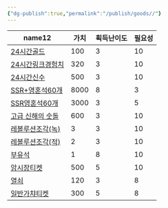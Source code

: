 ```yaml
---
{"dg-publish":true,"permalink":"/publish/goods//"}
---
```




<div><table class="dataview table-view-table"><thead class="table-view-thead"><tr class="table-view-tr-header"><th class="table-view-th"><span>name</span><span class="dataview small-text">12</span></th><th class="table-view-th"><span>가치</span></th><th class="table-view-th"><span>획득난이도</span></th><th class="table-view-th"><span>필요성</span></th></tr></thead><tbody class="table-view-tbody"><tr><td><span><a data-tooltip-position="top" aria-label="Publish/Goods/Currencies/24시간골드.md" data-href="Publish/Goods/Currencies/24시간골드.md" href="Publish/Goods/Currencies/24시간골드.md" class="internal-link" target="_blank" rel="noopener">24시간골드</a></span></td><td>100</td><td>3</td><td>10</td></tr><tr><td><span><a data-tooltip-position="top" aria-label="Publish/Goods/Currencies/24시간링크경험치.md" data-href="Publish/Goods/Currencies/24시간링크경험치.md" href="Publish/Goods/Currencies/24시간링크경험치.md" class="internal-link" target="_blank" rel="noopener">24시간링크경험치</a></span></td><td>320</td><td>3</td><td>10</td></tr><tr><td><span><a data-tooltip-position="top" aria-label="Publish/Goods/Currencies/24시간신수.md" data-href="Publish/Goods/Currencies/24시간신수.md" href="Publish/Goods/Currencies/24시간신수.md" class="internal-link" target="_blank" rel="noopener">24시간신수</a></span></td><td>500</td><td>3</td><td>10</td></tr><tr><td><span><a data-tooltip-position="top" aria-label="Publish/Goods/Currencies/SSR+영혼석60개.md" data-href="Publish/Goods/Currencies/SSR+영혼석60개.md" href="Publish/Goods/Currencies/SSR+영혼석60개.md" class="internal-link" target="_blank" rel="noopener">SSR+영혼석60개</a></span></td><td>8000</td><td>8</td><td>3</td></tr><tr><td><span><a data-tooltip-position="top" aria-label="Publish/Goods/Currencies/SSR영혼석60개.md" data-href="Publish/Goods/Currencies/SSR영혼석60개.md" href="Publish/Goods/Currencies/SSR영혼석60개.md" class="internal-link" target="_blank" rel="noopener">SSR영혼석60개</a></span></td><td>3000</td><td>3</td><td>5</td></tr><tr><td><span><a data-tooltip-position="top" aria-label="Publish/Goods/Currencies/고급 신해의 숫돌.md" data-href="Publish/Goods/Currencies/고급 신해의 숫돌.md" href="Publish/Goods/Currencies/고급 신해의 숫돌.md" class="internal-link" target="_blank" rel="noopener">고급 신해의 숫돌</a></span></td><td>600</td><td>3</td><td>10</td></tr><tr><td><span><a data-tooltip-position="top" aria-label="Publish/Goods/Currencies/레볼루션조각(녹).md" data-href="Publish/Goods/Currencies/레볼루션조각(녹).md" href="Publish/Goods/Currencies/레볼루션조각(녹).md" class="internal-link" target="_blank" rel="noopener">레볼루션조각(녹)</a></span></td><td>3</td><td>3</td><td>10</td></tr><tr><td><span><a data-tooltip-position="top" aria-label="Publish/Goods/Currencies/레볼루션조각(적).md" data-href="Publish/Goods/Currencies/레볼루션조각(적).md" href="Publish/Goods/Currencies/레볼루션조각(적).md" class="internal-link" target="_blank" rel="noopener">레볼루션조각(적)</a></span></td><td>2</td><td>3</td><td>10</td></tr><tr><td><span><a data-tooltip-position="top" aria-label="Publish/Goods/Currencies/부유석.md" data-href="Publish/Goods/Currencies/부유석.md" href="Publish/Goods/Currencies/부유석.md" class="internal-link" target="_blank" rel="noopener">부유석</a></span></td><td>1</td><td>8</td><td>10</td></tr><tr><td><span><a data-tooltip-position="top" aria-label="Publish/Goods/Currencies/암시장티켓.md" data-href="Publish/Goods/Currencies/암시장티켓.md" href="Publish/Goods/Currencies/암시장티켓.md" class="internal-link" target="_blank" rel="noopener">암시장티켓</a></span></td><td>500</td><td>5</td><td>10</td></tr><tr><td><span><a data-tooltip-position="top" aria-label="Publish/Goods/Currencies/열쇠.md" data-href="Publish/Goods/Currencies/열쇠.md" href="Publish/Goods/Currencies/열쇠.md" class="internal-link" target="_blank" rel="noopener">열쇠</a></span></td><td>120</td><td>3</td><td>8</td></tr><tr><td><span><a data-tooltip-position="top" aria-label="Publish/Goods/Currencies/일반가챠티켓.md" data-href="Publish/Goods/Currencies/일반가챠티켓.md" href="Publish/Goods/Currencies/일반가챠티켓.md" class="internal-link" target="_blank" rel="noopener">일반가챠티켓</a></span></td><td>300</td><td>5</td><td>8</td></tr></tbody></table></div>